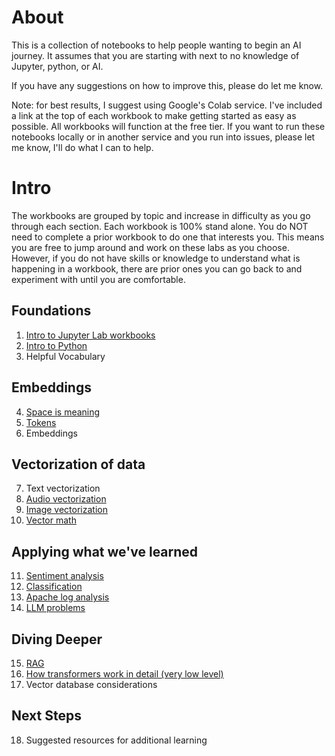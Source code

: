# About
This is a collection of notebooks to help people wanting to begin an AI journey. It assumes that you are starting with next to no knowledge of Jupyter, python, or AI.

If you have any suggestions on how to improve this, please do let me know. 

Note: for best results, I suggest using Google's Colab service. I've included a link at the top of each workbook to make getting started as easy as possible. All workbooks will function at the free tier. If you want to run these notebooks locally or in another service and you run into issues, please let me know, I'll do what I can to help.

# Intro
The workbooks are grouped by topic and increase in difficulty as you go through each section. Each workbook is 100% stand alone. You do NOT need to complete a prior workbook to do one that interests you. This means you are free to jump around and work on these labs as you choose. However, if you do not have skills or knowledge to understand what is happening in a workbook, there are prior ones you can go back to and experiment with until you are comfortable.

## Foundations
1. [Intro to Jupyter Lab workbooks](Intro_to_Jupyter.ipynb)
2. [Intro to Python](intro_to_python.ipynb)
3. Helpful Vocabulary

## Embeddings 
4. [Space is meaning](space_approximates_meaning_vectors.ipynb)
5. [Tokens](Tokens.ipynb)
6. Embeddings

## Vectorization of data
7. Text vectorization
8. [Audio vectorization](audio_vectorize.ipynb)
9. [Image vectorization](image_vectorize_demo.ipynb)
10. [Vector math](text_vector_math.ipynb)

## Applying what we've learned
11. [Sentiment analysis](Sentiment_analysis.ipynb)
12. [Classification](Classification.ipynb)
13. [Apache log analysis](apache_log_analysis_colab.ipynb)
14. [LLM problems](LLM_Problems.ipynb)

## Diving Deeper
15. [RAG](retrieval_augmented_generation.ipynb)
16. [How transformers work in detail (very low level)](transformer_embeddings_low_level.ipynb)
17. Vector database considerations

## Next Steps
18. Suggested resources for additional learning
